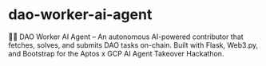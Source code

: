 # dao-worker-ai-agent
🧠🤖 DAO Worker AI Agent – An autonomous AI-powered contributor that fetches, solves, and submits DAO tasks on-chain. Built with Flask, Web3.py, and Bootstrap for the Aptos x GCP AI Agent Takeover Hackathon.
